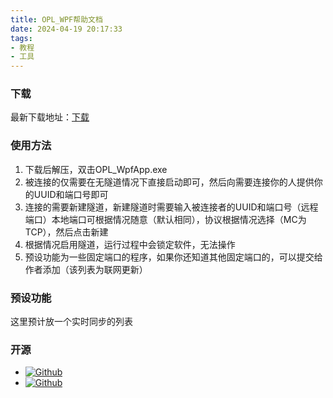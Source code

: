 ```yaml
---
title: OPL_WPF帮助文档
date: 2024-04-19 20:17:33
tags:
- 教程
- 工具
---
```

### 下载
最新下载地址：[下载](https://47.115.207.37:82/d/yidonpan/file/opl/OPL%E8%81%94%E6%9C%BA%E5%B7%A5%E5%85%B7%20wpf%20%E6%9E%B6%E6%9E%84%E6%B5%8B%E8%AF%95%200.1.3.zip)

### 使用方法
1. 下载后解压，双击OPL_WpfApp.exe
2. 被连接的仅需要在无隧道情况下直接启动即可，然后向需要连接你的人提供你的UUID和端口号即可
3. 连接的需要新建隧道，新建隧道时需要输入被连接者的UUID和端口号（远程端口）本地端口可根据情况随意（默认相同），协议根据情况选择（MC为TCP），然后点击新建
4. 根据情况启用隧道，运行过程中会锁定软件，无法操作
5. 预设功能为一些固定端口的程序，如果你还知道其他固定端口的，可以提交给作者添加（该列表为联网更新）

### 预设功能
这里预计放一个实时同步的列表

### 开源
- [![Github](https://img.shields.io/badge/Github-OPL_WpfApp-Green?logo=github)](https://img.shields.io/badge/Github-Openp2p%20Launcher-Green?logo=github)
- [![Github](https://img.shields.io/badge/Github-openp2p-Green?logo=github)](https://github.com/openp2p/openp2p)

